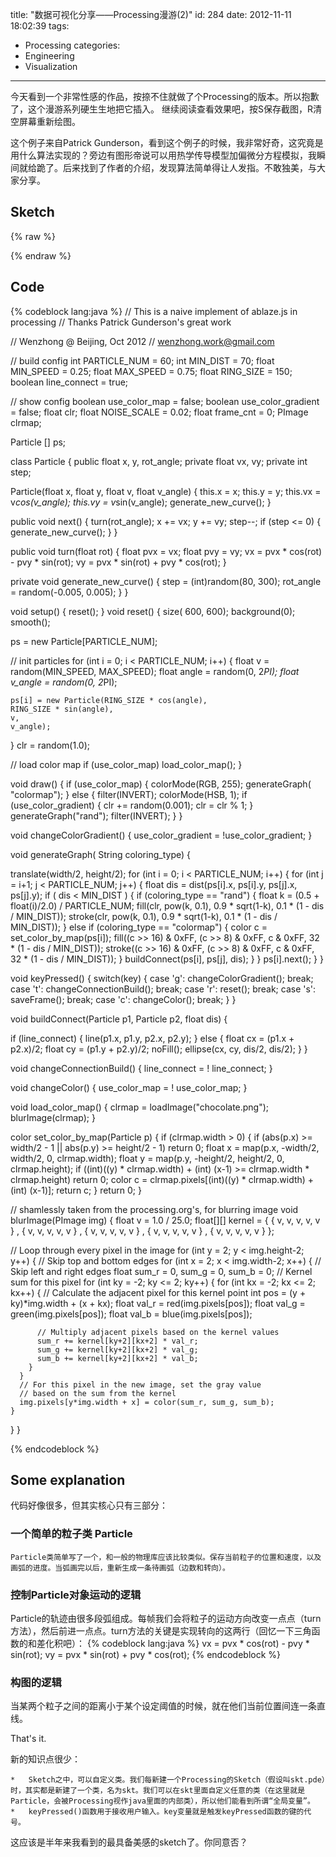 title: "数据可视化分享——Processing漫游(2)"
id: 284
date: 2012-11-11 18:02:39
tags: 
- Processing
categories: 
- Engineering
- Visualization
---

今天看到一个非常性感的作品，按捺不住就做了个Processing的版本。所以抱歉了，这个漫游系列硬生生地把它插入。
继续阅读查看效果吧，按S保存截图，R清空屏幕重新绘图。

<!--more-->

这个例子来自Patrick Gunderson，看到这个例子的时候，我非常好奇，这究竟是用什么算法实现的？旁边有图形帝说可以用热学传导模型加偏微分方程模拟，我瞬间就给跪了。后来找到了作者的介绍，发现算法简单得让人发指。不敢独美，与大家分享。

## Sketch
{% raw %}
<script src="https://wenzhong-1259152588.cos.ap-beijing.myqcloud.com/js/processing.min.js"></script>
<script type="text/processing" data-processing-target="processing-canvas">
// This is a naive implement of ablaze.js in processing
// Thanks Patrick Gunderson's great work

// Wenzhong @ Beijing, Oct 2012
// wenzhong.work@gmail.com


// build config
int PARTICLE_NUM = 60;
int MIN_DIST = 70;
float MIN_SPEED = 0.25;
float MAX_SPEED = 0.75;
float RING_SIZE = 150;
boolean line_connect = true;

// show config
boolean use_color_map = false;
boolean use_color_gradient = false;
float clr;
float NOISE_SCALE = 0.02;
float frame_cnt = 0;
PImage clrmap;

Particle [] ps;

class Particle {
  public float x, y, rot_angle;
  private float vx, vy;
  private int step;

  Particle(float x, float y, float v, float v_angle) {
    this.x = x;
    this.y = y;
    this.vx = v*cos(v_angle);
    this.vy = v*sin(v_angle);
    generate_new_curve();
  }

  public void next() {
    turn(rot_angle);
    x += vx;
    y += vy;
    step--;
    if (step <= 0) {
      generate_new_curve();
    }
  }

  public void turn(float rot) {
    float pvx = vx;
    float pvy = vy;
    vx = pvx * cos(rot) - pvy * sin(rot);
    vy = pvx * sin(rot) + pvy * cos(rot);
  }

  private void generate_new_curve() {
    step = (int)random(80, 300);
    rot_angle = random(-0.005, 0.005);
  }
}

void setup() {
  reset();
}
void reset() {
  size( 600, 600);
  background(0);
  smooth();

  ps = new Particle[PARTICLE_NUM];

  // init particles
  for (int i = 0; i < PARTICLE_NUM; i++) {
    float v = random(MIN_SPEED, MAX_SPEED);
    float angle = random(0, 2*PI);
    float v_angle = random(0, 2*PI);

    ps[i] = new Particle(RING_SIZE * cos(angle), 
    RING_SIZE * sin(angle), 
    v, 
    v_angle);
  }
  clr = random(1.0);

  // load color map
  if (use_color_map)
    load_color_map();
}

void draw() {
  if (use_color_map) {
    colorMode(RGB, 255);
    generateGraph( "colormap");
  } else {
    filter(INVERT);
    colorMode(HSB, 1);
    if (use_color_gradient) {
      clr += random(0.001);
      clr = clr % 1;
    }
    generateGraph("rand");
    filter(INVERT);
  }
}

void changeColorGradient() {
  use_color_gradient = !use_color_gradient;
}

void generateGraph( String coloring_type) {

  translate(width/2, height/2);
  for (int i = 0; i < PARTICLE_NUM; i++) {
    for (int j = i+1; j < PARTICLE_NUM; j++) {
      float dis = dist(ps[i].x, ps[i].y, ps[j].x, ps[j].y);
      if ( dis < MIN_DIST ) {
        if (coloring_type == "rand") {
          float k = (0.5 + float(i)/2.0) / PARTICLE_NUM;
          fill(clr, pow(k, 0.1), 0.9 * sqrt(1-k), 0.1 * (1  - dis / MIN_DIST));
          stroke(clr, pow(k, 0.1), 0.9 * sqrt(1-k), 0.1 * (1  - dis / MIN_DIST));
        } else if (coloring_type == "colormap") {
          color c = set_color_by_map(ps[i]);
          fill((c >> 16) & 0xFF, (c >> 8) & 0xFF, c & 0xFF, 32 * (1 - dis / MIN_DIST));
          stroke((c >> 16) & 0xFF, (c >> 8) & 0xFF, c & 0xFF, 32 * (1 - dis / MIN_DIST));
        }
        buildConnect(ps[i], ps[j], dis);
      }
    }
    ps[i].next();
  }
}

void keyPressed() {
  switch(key) {
  case 'g':
    changeColorGradient();
    break;
  case 't': 
    changeConnectionBuild(); 
    break;
  case 'r': 
    reset(); 
    break;
  case 's': 
    saveFrame(); 
    break;
  case 'c': 
    changeColor(); 
    break;
  }
}

void buildConnect(Particle p1, Particle p2, float dis) {

  if (line_connect) {
    line(p1.x, p1.y, p2.x, p2.y);
  } else {
    float cx = (p1.x + p2.x)/2;
    float cy = (p1.y + p2.y)/2;
    noFill();
    ellipse(cx, cy, dis/2, dis/2);
  }
}

void changeConnectionBuild() {
  line_connect = ! line_connect;
}

void changeColor() {
  use_color_map = ! use_color_map;
}

void load_color_map() {
  clrmap = loadImage("chocolate.png");
  blurImage(clrmap);
}

color set_color_by_map(Particle p) {
  if (clrmap.width > 0) {
    if (abs(p.x) >= width/2 - 1 || abs(p.y) >= height/2 - 1) return 0;
    float x = map(p.x, -width/2, width/2, 0, clrmap.width);
    float y = map(p.y, -height/2, height/2, 0, clrmap.height);
    if ((int)((y) * clrmap.width) + (int) (x-1) >= clrmap.width * clrmap.height)
      return 0;
    color c = clrmap.pixels[(int)((y) * clrmap.width) + (int) (x-1)];
    return c;
  }
  return 0;
}

// shamlessly taken from the processing.org's, for blurring image
void blurImage(PImage img) {
  float v = 1.0 / 25.0;
  float[][] kernel = {
    { 
      v, v, v, v, v
    }
    , 
    { 
      v, v, v, v, v
    }
    , 
    { 
      v, v, v, v, v
    }
    , 
    { 
      v, v, v, v, v
    }
    , 
    { 
      v, v, v, v, v
    }
  };

  // Loop through every pixel in the image
  for (int y = 2; y < img.height-2; y++) {   // Skip top and bottom edges
    for (int x = 2; x < img.width-2; x++) {  // Skip left and right edges
      float sum_r = 0, sum_g = 0, sum_b = 0; // Kernel sum for this pixel
      for (int ky = -2; ky <= 2; ky++) {
        for (int kx = -2; kx <= 2; kx++) {
          // Calculate the adjacent pixel for this kernel point
          int pos = (y + ky)*img.width + (x + kx);
          float val_r = red(img.pixels[pos]);
          float val_g = green(img.pixels[pos]);
          float val_b = blue(img.pixels[pos]);

          // Multiply adjacent pixels based on the kernel values
          sum_r += kernel[ky+2][kx+2] * val_r;
          sum_g += kernel[ky+2][kx+2] * val_g;
          sum_b += kernel[ky+2][kx+2] * val_b;
        }
      }
      // For this pixel in the new image, set the gray value
      // based on the sum from the kernel
      img.pixels[y*img.width + x] = color(sum_r, sum_g, sum_b);
    }
  }
}


</script>
<canvas id="processing-canvas"> </canvas>
{% endraw %}

## Code
{% codeblock lang:java %}
// This is a naive implement of ablaze.js in processing
// Thanks Patrick Gunderson's great work

// Wenzhong @ Beijing, Oct 2012
// wenzhong.work@gmail.com


// build config
int PARTICLE_NUM = 60;
int MIN_DIST = 70;
float MIN_SPEED = 0.25;
float MAX_SPEED = 0.75;
float RING_SIZE = 150;
boolean line_connect = true;

// show config
boolean use_color_map = false;
boolean use_color_gradient = false;
float clr;
float NOISE_SCALE = 0.02;
float frame_cnt = 0;
PImage clrmap;

Particle [] ps;

class Particle {
  public float x, y, rot_angle;
  private float vx, vy;
  private int step;

  Particle(float x, float y, float v, float v_angle) {
    this.x = x;
    this.y = y;
    this.vx = v*cos(v_angle);
    this.vy = v*sin(v_angle);
    generate_new_curve();
  }

  public void next() {
    turn(rot_angle);
    x += vx;
    y += vy;
    step--;
    if (step <= 0) {
      generate_new_curve();
    }
  }

  public void turn(float rot) {
    float pvx = vx;
    float pvy = vy;
    vx = pvx * cos(rot) - pvy * sin(rot);
    vy = pvx * sin(rot) + pvy * cos(rot);
  }

  private void generate_new_curve() {
    step = (int)random(80, 300);
    rot_angle = random(-0.005, 0.005);
  }
}

void setup() {
  reset();
}
void reset() {
  size( 600, 600);
  background(0);
  smooth();

  ps = new Particle[PARTICLE_NUM];

  // init particles
  for (int i = 0; i < PARTICLE_NUM; i++) {
    float v = random(MIN_SPEED, MAX_SPEED);
    float angle = random(0, 2*PI);
    float v_angle = random(0, 2*PI);

    ps[i] = new Particle(RING_SIZE * cos(angle), 
    RING_SIZE * sin(angle), 
    v, 
    v_angle);
  }
  clr = random(1.0);

  // load color map
  if (use_color_map)
    load_color_map();
}

void draw() {
  if (use_color_map) {
    colorMode(RGB, 255);
    generateGraph( "colormap");
  } else {
    filter(INVERT);
    colorMode(HSB, 1);
    if (use_color_gradient) {
      clr += random(0.001);
      clr = clr % 1;
    }
    generateGraph("rand");
    filter(INVERT);
  }
}

void changeColorGradient() {
  use_color_gradient = !use_color_gradient;
}

void generateGraph( String coloring_type) {

  translate(width/2, height/2);
  for (int i = 0; i < PARTICLE_NUM; i++) {
    for (int j = i+1; j < PARTICLE_NUM; j++) {
      float dis = dist(ps[i].x, ps[i].y, ps[j].x, ps[j].y);
      if ( dis < MIN_DIST ) {
        if (coloring_type == "rand") {
          float k = (0.5 + float(i)/2.0) / PARTICLE_NUM;
          fill(clr, pow(k, 0.1), 0.9 * sqrt(1-k), 0.1 * (1  - dis / MIN_DIST));
          stroke(clr, pow(k, 0.1), 0.9 * sqrt(1-k), 0.1 * (1  - dis / MIN_DIST));
        } else if (coloring_type == "colormap") {
          color c = set_color_by_map(ps[i]);
          fill((c >> 16) & 0xFF, (c >> 8) & 0xFF, c & 0xFF, 32 * (1 - dis / MIN_DIST));
          stroke((c >> 16) & 0xFF, (c >> 8) & 0xFF, c & 0xFF, 32 * (1 - dis / MIN_DIST));
        }
        buildConnect(ps[i], ps[j], dis);
      }
    }
    ps[i].next();
  }
}

void keyPressed() {
  switch(key) {
  case 'g':
    changeColorGradient();
    break;
  case 't': 
    changeConnectionBuild(); 
    break;
  case 'r': 
    reset(); 
    break;
  case 's': 
    saveFrame(); 
    break;
  case 'c': 
    changeColor(); 
    break;
  }
}

void buildConnect(Particle p1, Particle p2, float dis) {

  if (line_connect) {
    line(p1.x, p1.y, p2.x, p2.y);
  } else {
    float cx = (p1.x + p2.x)/2;
    float cy = (p1.y + p2.y)/2;
    noFill();
    ellipse(cx, cy, dis/2, dis/2);
  }
}

void changeConnectionBuild() {
  line_connect = ! line_connect;
}

void changeColor() {
  use_color_map = ! use_color_map;
}

void load_color_map() {
  clrmap = loadImage("chocolate.png");
  blurImage(clrmap);
}

color set_color_by_map(Particle p) {
  if (clrmap.width > 0) {
    if (abs(p.x) >= width/2 - 1 || abs(p.y) >= height/2 - 1) return 0;
    float x = map(p.x, -width/2, width/2, 0, clrmap.width);
    float y = map(p.y, -height/2, height/2, 0, clrmap.height);
    if ((int)((y) * clrmap.width) + (int) (x-1) >= clrmap.width * clrmap.height)
      return 0;
    color c = clrmap.pixels[(int)((y) * clrmap.width) + (int) (x-1)];
    return c;
  }
  return 0;
}

// shamlessly taken from the processing.org's, for blurring image
void blurImage(PImage img) {
  float v = 1.0 / 25.0;
  float[][] kernel = {
    { 
      v, v, v, v, v
    }
    , 
    { 
      v, v, v, v, v
    }
    , 
    { 
      v, v, v, v, v
    }
    , 
    { 
      v, v, v, v, v
    }
    , 
    { 
      v, v, v, v, v
    }
  };

  // Loop through every pixel in the image
  for (int y = 2; y < img.height-2; y++) {   // Skip top and bottom edges
    for (int x = 2; x < img.width-2; x++) {  // Skip left and right edges
      float sum_r = 0, sum_g = 0, sum_b = 0; // Kernel sum for this pixel
      for (int ky = -2; ky <= 2; ky++) {
        for (int kx = -2; kx <= 2; kx++) {
          // Calculate the adjacent pixel for this kernel point
          int pos = (y + ky)*img.width + (x + kx);
          float val_r = red(img.pixels[pos]);
          float val_g = green(img.pixels[pos]);
          float val_b = blue(img.pixels[pos]);

          // Multiply adjacent pixels based on the kernel values
          sum_r += kernel[ky+2][kx+2] * val_r;
          sum_g += kernel[ky+2][kx+2] * val_g;
          sum_b += kernel[ky+2][kx+2] * val_b;
        }
      }
      // For this pixel in the new image, set the gray value
      // based on the sum from the kernel
      img.pixels[y*img.width + x] = color(sum_r, sum_g, sum_b);
    }
  }
}


{% endcodeblock %}

## Some explanation
代码好像很多，但其实核心只有三部分：

### 一个简单的粒子类 Particle
    Particle类简单写了一个，和一般的物理库应该比较类似。保存当前粒子的位置和速度，以及画弧的进度。当弧画完以后，重新生成一条待画弧（边数和转向）。

### 控制Particle对象运动的逻辑
Particle的轨迹由很多段弧组成。每帧我们会将粒子的运动方向改变一点点（turn方法），然后前进一点点。turn方法的关键是实现转向的这两行（回忆一下三角函数的和差化积吧）：
{% codeblock lang:java %}
    vx = pvx * cos(rot) - pvy * sin(rot);
    vy = pvx * sin(rot) + pvy * cos(rot);
{% endcodeblock %}

### 构图的逻辑
当某两个粒子之间的距离小于某个设定阈值的时候，就在他们当前位置间连一条直线。

That's it.

新的知识点很少：

    *   Sketch之中，可以自定义类。我们每新建一个Processing的Sketch（假设叫skt.pde）时，其实都是新建了一个类，名为skt。我们可以在skt里面自定义任意的类（在这里就是Particle，会被Processing视作java里面的内部类），所以他们能看到所谓“全局变量”。
    *   keyPressed()函数用于接收用户输入。key变量就是触发keyPressed函数的键的代号。

这应该是半年来我看到的最具备美感的sketch了。你同意否？
